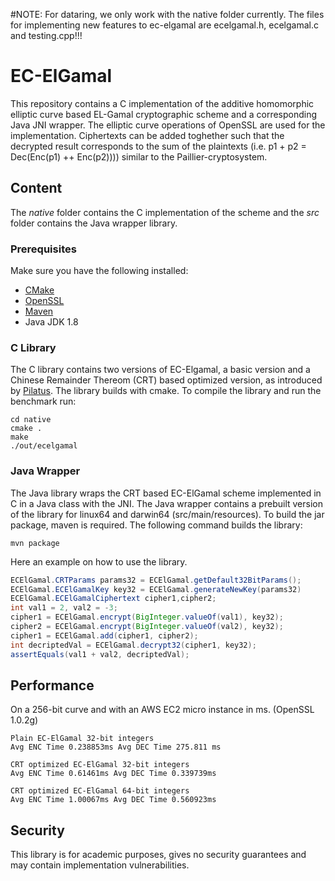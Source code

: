 #NOTE: 
For dataring, we only work with the native folder currently. The files for implementing new features to ec-elgamal are ecelgamal.h, ecelgamal.c and testing.cpp!!!

# EC-ElGamal

This repository contains a C implementation of the additive homomorphic elliptic curve based EL-Gamal cryptographic scheme and a corresponding Java JNI wrapper. The elliptic curve operations of OpenSSL are used for the implementation.
Ciphertexts can be added toghether such that the decrypted result corresponds to the sum of the plaintexts (i.e. p1 + p2 = Dec(Enc(p1) ++ Enc(p2)))) similar to the Paillier-cryptosystem.


## Content 
The *native* folder contains the C implementation of the scheme and the *src* folder contains the Java wrapper library.

### Prerequisites 
Make sure you have the following installed:
 * [CMake](https://cmake.org/)
 * [OpenSSL](http://www.openssl.org/source/)
 * [Maven](https://maven.apache.org/)
 * Java JDK 1.8

### C Library
The C library contains two versions of EC-Elgamal, a basic version and a Chinese Remainder Thereom (CRT) based optimized version, as introduced by [Pilatus](http://www.vs.inf.ethz.ch/publ/papers/mshafagh_SenSys17_Pilatus.pdf). The library builds with cmake. To compile the library and run the benchmark run: 

```
cd native
cmake .
make
./out/ecelgamal
```


### Java Wrapper
The Java library wraps the CRT based EC-ElGamal scheme implemented in C in a Java class with the JNI. The Java wrapper contains a prebuilt version of the library for linux64 and darwin64 (src/main/resources).
To build the jar package, maven is required. The following command builds the library:

```
mvn package
```
Here an example on how to use the library.
```java
ECElGamal.CRTParams params32 = ECElGamal.getDefault32BitParams();
ECElGamal.ECElGamalKey key32 = ECElGamal.generateNewKey(params32)
ECElGamal.ECElGamalCiphertext cipher1,cipher2;
int val1 = 2, val2 = -3;
cipher1 = ECElGamal.encrypt(BigInteger.valueOf(val1), key32);
cipher2 = ECElGamal.encrypt(BigInteger.valueOf(val2), key32);
cipher1 = ECElGamal.add(cipher1, cipher2);
int decriptedVal = ECElGamal.decrypt32(cipher1, key32);
assertEquals(val1 + val2, decriptedVal);
```

## Performance 
On a 256-bit curve and with an AWS EC2 micro instance in ms. (OpenSSL 1.0.2g)
 ```
Plain EC-ElGamal 32-bit integers
Avg ENC Time 0.238853ms Avg DEC Time 275.811 ms

CRT optimized EC-ElGamal 32-bit integers
Avg ENC Time 0.61461ms Avg DEC Time 0.339739ms 

CRT optimized EC-ElGamal 64-bit integers
Avg ENC Time 1.00067ms Avg DEC Time 0.560923ms 
```

## Security
This library is for academic purposes, gives no security guarantees and may contain implementation vulnerabilities.
